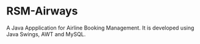 # RSM-Airways

A Java Appplication for Airline Booking Management. It is developed using Java Swings, AWT and MySQL.
